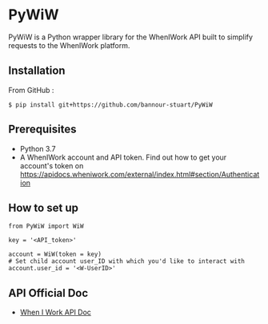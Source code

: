 # PyWiW

PyWiW is a Python wrapper library for the WhenIWork API built to simplify requests to the WhenIWork platform. 

## Installation

From GitHub :

```
$ pip install git+https://github.com/bannour-stuart/PyWiW
```

## Prerequisites

* Python 3.7
* A WhenIWork account and API token. Find out how to get your account's token on https://apidocs.wheniwork.com/external/index.html#section/Authentication

## How to set up

```
from PyWiW import WiW

key = '<API_token>'

account = WiW(token = key)
# Set child account user_ID with which you'd like to interact with
account.user_id = '<W-UserID>'
```

## API Official Doc 

* [When I Work API Doc](https://apidocs.wheniwork.com/external/index.html)


